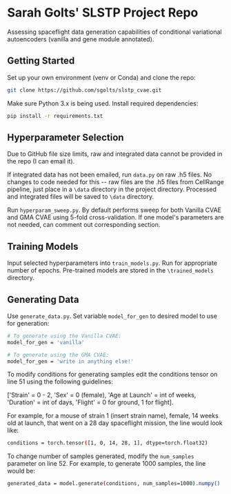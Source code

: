# Sarah Golts' SLSTP Project Repo

Assessing spaceflight data generation capabilities of conditional variational autoencoders (vanilla and gene module annotated).

## Getting Started

Set up your own environment (venv or Conda) and clone the repo:

```sh
git clone https://github.com/sgolts/slstp_cvae.git
```

Make sure Python 3.x is being used. Install required dependencies:

```sh
pip install -r requirements.txt
```

## Hyperparameter Selection

Due to GitHub file size limits, raw and integrated data cannot be provided in the repo (I can email it).

If integrated data has not been emailed, run `data.py` on raw .h5 files. No changes to code needed for this -- raw files are the .h5 files from CellRange pipeline, just place in a `\data` directory in the project directory. Processed and integrated files will be saved to `\data` directory.

Run `hyperparam_sweep.py`. By default performs sweep for both Vanilla CVAE and GMA CVAE using 5-fold cross-validation. If one model's parameters are not needed, can comment out corresponding section.

## Training Models

Input selected hyperparameters into `train_models.py`. Run for appropriate number of epochs. Pre-trained models are stored in the `\trained_models` directory.

## Generating Data

Use `generate_data.py`. Set variable `model_for_gen` to desired model to use for generation:

```sh
# To generate using the Vanilla CVAE:
model_for_gen = 'vanilla'

# To generate using the GMA CVAE:
model_for_gen = 'write in anything else!'
```

To modify conditions for generating samples edit the conditions tensor on line 51 using the following guidelines:

['Strain' = 0 - 2, 'Sex' = 0 (female), 'Age at Launch' = int of weeks, 'Duration' = int of days, 'Flight' = 0 for ground, 1 for flight].

For example, for a mouse of strain 1 (insert strain name), female, 14 weeks old at launch, that went on a 28 day spaceflight mission, the line would look like:

```sh
conditions = torch.tensor([1, 0, 14, 28, 1], dtype=torch.float32)
```

To change number of samples generated, modify the `num_samples` parameter on line 52. For example, to generate 1000 samples, the line would be:

```sh
generated_data = model.generate(conditions, num_samples=1000).numpy()
```

